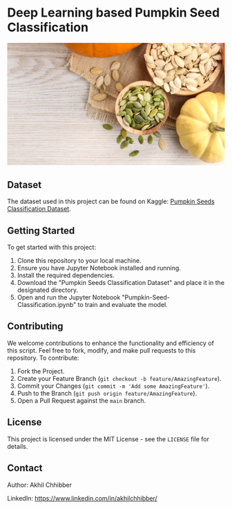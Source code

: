 # Deep Learning based Pumpkin Seed Classification
<p align="center">
  <img src="https://github.com/akhilchibber/Pumpkin-Seed-Classification/blob/main/Pumpkin-Seeds.png?raw=true" alt="earthml Logo">
</p>

## Dataset
The dataset used in this project can be found on Kaggle: [Pumpkin Seeds Classification Dataset](https://www.kaggle.com/datasets/vbookshelf/v2-plant-seedlings-dataset). 

## Getting Started
To get started with this project:

1. Clone this repository to your local machine.
2. Ensure you have Jupyter Notebook installed and running.
3. Install the required dependencies.
4. Download the "Pumpkin Seeds Classification Dataset" and place it in the designated directory.
5. Open and run the Jupyter Notebook "Pumpkin-Seed-Classification.ipynb" to train and evaluate the model.
   
## Contributing
We welcome contributions to enhance the functionality and efficiency of this script. Feel free to fork, modify, and make pull requests to this repository. To contribute:

1. Fork the Project.
2. Create your Feature Branch (`git checkout -b feature/AmazingFeature`).
3. Commit your Changes (`git commit -m 'Add some AmazingFeature'`).
4. Push to the Branch (`git push origin feature/AmazingFeature`).
5. Open a Pull Request against the `main` branch.

## License

This project is licensed under the MIT License - see the `LICENSE` file for details.

## Contact

Author: Akhil Chhibber

LinkedIn: https://www.linkedin.com/in/akhilchhibber/
